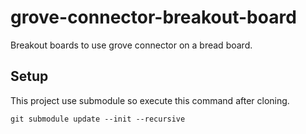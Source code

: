 # grove-connector-breakout-board

Breakout boards to use grove connector on a bread board.

## Setup

This project use submodule so execute this command after cloning.

```
git submodule update --init --recursive
```
